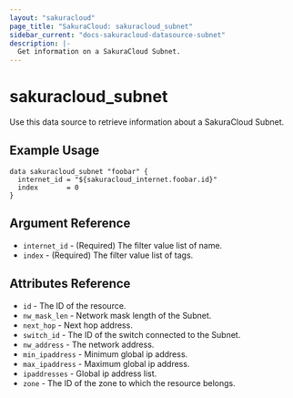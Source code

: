 ```yaml
---
layout: "sakuracloud"
page_title: "SakuraCloud: sakuracloud_subnet"
sidebar_current: "docs-sakuracloud-datasource-subnet"
description: |-
  Get information on a SakuraCloud Subnet.
---
```


# sakuracloud\_subnet

Use this data source to retrieve information about a SakuraCloud Subnet.

## Example Usage

```hcl
data sakuracloud_subnet "foobar" {
  internet_id = "${sakuracloud_internet.foobar.id}"
  index       = 0
}
```

## Argument Reference

 * `internet_id` - (Required) The filter value list of name.
 * `index` - (Required) The filter value list of tags.

## Attributes Reference

* `id` - The ID of the resource.
* `nw_mask_len` - Network mask length of the Subnet.
* `next_hop` - Next hop address.
* `switch_id` - The ID of the switch connected to the Subnet.
* `nw_address` -  The network address.
* `min_ipaddress` - Minimum global ip address.
* `max_ipaddress` - Maximum global ip address.
* `ipaddresses` - Global ip address list.
* `zone` - The ID of the zone to which the resource belongs.
